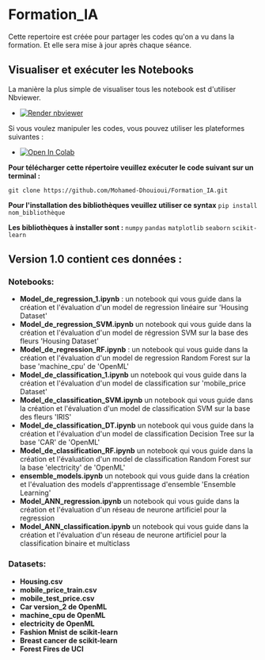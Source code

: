 # Formation_IA
Cette repertoire est créée pour partager les codes qu'on a vu dans la formation. Et elle sera mise à jour après chaque séance.
## Visualiser et exécuter les Notebooks

La manière la plus simple de visualiser tous les notebook est d'utiliser Nbviewer. 

* <a href="https://nbviewer.jupyter.org/github.com/Mohamed-Dhouioui/Formation_IA"><img src="https://raw.githubusercontent.com/jupyter/design/master/logos/Badges/nbviewer_badge.svg" alt="Render nbviewer" /></a>

Si vous voulez manipuler les codes, vous pouvez utiliser les plateformes suivantes : 

* <a href="https://colab.research.google.com/github.com/Mohamed-Dhouioui/Formation_IA" target="_parent"><img src="https://colab.research.google.com/assets/colab-badge.svg" alt="Open In Colab"/></a>

**Pour télécharger cette répertoire veuillez exécuter le code suivant sur un terminal :**

`git clone https://github.com/Mohamed-Dhouioui/Formation_IA.git`

**Pour l'installation des bibliothèques veuillez utiliser ce syntax**
`pip install nom_bibliothèque`

**Les bibliothèques à installer sont :**
`numpy`
`pandas`
`matplotlib`
`seaborn`
`scikit-learn`

## Version 1.0 contient ces données :

### Notebooks:

- **Model_de_regression_1.ipynb** : un notebook qui vous guide dans 
  la création et l'évaluation d'un model de regression linéaire sur 'Housing Dataset'
- **Model_de_regression_SVM.ipynb** un notebook qui vous guide dans 
  la création et l'évaluation d'un model de régression SVM sur la base des fleurs 'Housing Dataset'
- **Model_de_regression_RF.ipynb** : un notebook qui vous guide dans 
  la création et l'évaluation d'un model de regression Random Forest sur la base 'machine_cpu' de 'OpenML'
- **Model_de_classification_1.ipynb** un notebook qui vous guide dans 
  la création et l'évaluation d'un model de classification sur 'mobile_price Dataset'
- **Model_de_classification_SVM.ipynb** un notebook qui vous guide dans 
  la création et l'évaluation d'un model de classification SVM sur la base des fleurs 'IRIS'
- **Model_de_classification_DT.ipynb** un notebook qui vous guide dans 
  la création et l'évaluation d'un model de classification Decision Tree sur la base 'CAR' de 'OpenML'
- **Model_de_classification_RF.ipynb** un notebook qui vous guide dans 
  la création et l'évaluation d'un model de classification Random Forest sur la base 'electricity' de 'OpenML'
- **ensemble_models.ipynb** un notebook qui vous guide dans 
  la création et l'évaluation des models d'apprentissage d'ensemble 'Ensemble Learning'
- **Model_ANN_regression.ipynb** un notebook qui vous guide dans 
  la création et l'évaluation d'un réseau de neurone artificiel pour la regression
- **Model_ANN_classification.ipynb** un notebook qui vous guide dans 
  la création et l'évaluation d'un réseau de neurone artificiel pour la classification binaire et multiclass

### Datasets:
- **Housing.csv**
- **mobile_price_train.csv**
- **mobile_test_price.csv**
- **Car version_2 de OpenML**
- **machine_cpu de OpenML**
- **electricity de OpenML**
- **Fashion Mnist de scikit-learn**
- **Breast cancer de scikit-learn**
- **Forest Fires de UCI**